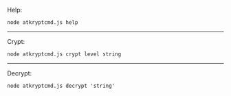 Help:

```
node atkryptcmd.js help
```

---

Crypt:

```
node atkryptcmd.js crypt level string
```

---

Decrypt:

```
node atkryptcmd.js decrypt 'string'
```